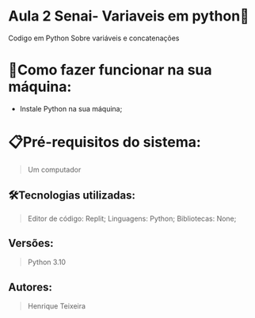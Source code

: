 # Aula 2 Senai- Variaveis em python🚀

Codigo em Python Sobre variáveis e concatenações  

# 🔌Como fazer funcionar na sua máquina:

- Instale Python na sua máquina;

# 📋Pré-requisitos do sistema:

> Um computador

## 🛠️Tecnologias utilizadas:

> Editor de código: Replit;
Linguagens: Python;
Bibliotecas: None;

## Versões:

> Python 3.10

## Autores:

> Henrique Teixeira
